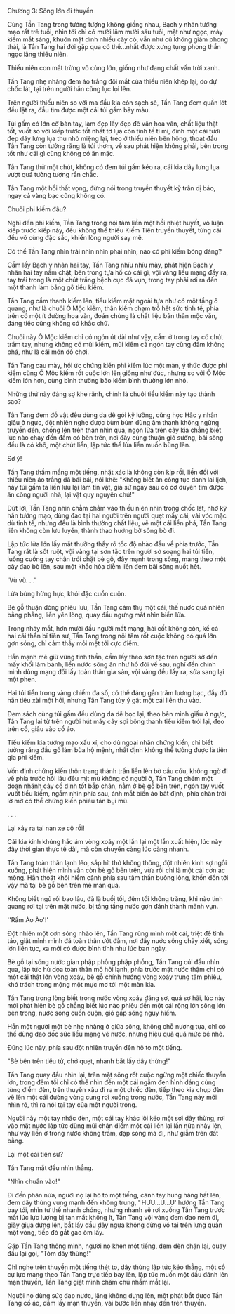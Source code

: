 




Chương 3: Sông lớn đi thuyền


Cùng Tần Tang trong tưởng tượng không giống nhau, Bạch y nhân tướng mạo rất trẻ tuổi, nhìn tới chỉ có mười lăm mười sáu tuổi, mặt như ngọc, mày kiếm mắt sáng, khuôn mặt dính nhiều cây cỏ, vẫn như cũ không giảm phong thái, là Tần Tang hai đời gặp qua có thể...nhất được xưng tụng phong thần ngọc lãng thiếu niên.

Thiếu niên con mắt trừng vô cùng lớn, giống như đang chất vấn trời xanh.

Tần Tang nhẹ nhàng đem áo trắng đôi mắt của thiếu niên khép lại, do dự chốc lát, tại trên người hắn cũng lục lọi lên.

Trên người thiếu niên so với ma đầu kia còn sạch sẽ, Tần Tang đem quần lót đều lật ra, đầu tìm được một cái túi gấm bảy màu.

Túi gấm có lớn cỡ bàn tay, làm đẹp lấy đẹp đẽ vân hoa văn, chất liệu thật tốt, vuốt so với kiếp trước tốt nhất tơ lụa còn tinh tế tỉ mỉ, đỉnh một cái tươi đẹp dây lưng lụa thu nhỏ miệng lại, treo ở thiếu niên bên hông, thoạt đầu Tần Tang còn tưởng rằng là túi thơm, về sau phát hiện không phải, bên trong tốt như cái gì cũng không có ăn mặc.

Tần Tang thử một chút, không có đem túi gấm kéo ra, cái kia dây lưng lụa vượt quá tưởng tượng rắn chắc.

Tần Tang một hồi thất vọng, đừng nói trong truyền thuyết kỳ trân dị bảo, ngay cả vàng bạc cũng không có.

Chuôi phi kiếm đâu?

Nghĩ đến phi kiếm, Tần Tang trong nội tâm liền một hồi nhiệt huyết, vô luận kiếp trước kiếp này, đều không thể thiếu Kiếm Tiên truyền thuyết, từng cái đều vô cùng đặc sắc, khiến lòng người say mê.

Có thể Tần Tang nhìn trái nhìn nhìn phải nhìn, nào có phi kiếm bóng dáng?

Cầm lấy Bạch y nhân hai tay, Tần Tang nhíu nhíu mày, phát hiện Bạch y nhân hai tay nắm chặt, bên trong tựa hồ có cái gì, vội vàng liều mạng đẩy ra, tay trái trong là một chút trắng bệch cục đá vụn, trong tay phải rơi ra đến một thanh làm bằng gỗ tiểu kiếm.

Tần Tang cầm thanh kiếm lên, tiểu kiếm mặt ngoài tựa như có một tầng ô quang, như là chuôi Ô Mộc kiếm, thân kiếm chạm trổ hết sức tinh tế, phía trên có một ít đường hoa văn, đoán chừng là chất liệu bản thân mộc văn, đáng tiếc cũng không có khắc chữ.

Chuôi này Ô Mộc kiếm chỉ có ngón út dài như vậy, cầm ở trong tay có chút trầm tay, nhưng không có mũi kiếm, mũi kiếm cả ngón tay cũng đâm không phá, như là cái món đồ chơi.

Tần Tang cau mày, hồi ức chứng kiến phi kiếm lúc một màn, ý thức được phi kiếm cùng Ô Mộc kiếm rốt cuộc lớn lên giống như đúc, nhưng so với Ô Mộc kiếm lớn hơn, cùng bình thường bảo kiếm bình thường lớn nhỏ.

Những thứ này đáng sợ khe rãnh, chính là chuôi tiểu kiếm này tạo thành sao?

Tần Tang đem đồ vật đều dùng da dê gói kỹ lưỡng, cũng học Hắc y nhân giấu ở ngực, đột nhiên nghe được bùm bùm đùng âm thanh không ngừng truyền đến, chống lên trên thân nhìn qua, ngọn lửa trên cây kia chẳng biết lúc nào chạy đến đầm cỏ bên trên, nơi đây cùng thuận gió sướng, bãi sông đều là cỏ khô, một chút liền, lập tức thế lửa liền muốn bùng lên.

Sơ ý!

Tần Tang thầm mắng một tiếng, nhặt xác là không còn kịp rồi, liền đối với thiếu niên áo trắng đã bái bái, nói khẽ: "Không biết ân công tục danh lai lịch, này túi gấm ta liền lưu lại làm tín vật, giả sử ngày sau có cơ duyên tìm được ân công người nhà, lại vật quy nguyên chủ!"

Dứt lời, Tần Tang nhìn chằm chằm vào thiếu niên nhìn trong chốc lát, nhớ kỹ hắn tướng mạo, dùng đao tại hai người trên người quẹt mấy cái, vải vóc mặc dù tinh tế, nhưng đều là bình thường chất liệu, vẽ một cái liền phá, Tần Tang liền không còn lưu luyến, thành thạo hướng bờ sông bò đi.

Lập tức lửa lớn lấy mắt thường thấy rõ tốc độ nhào đầu về phía trước, Tần Tang rất là sốt ruột, vội vàng tại sơn tặc trên người sờ soạng hai túi tiền, luống cuống tay chân trói chặt bè gỗ, đẩy mạnh trong sông, mang theo một cây đao bò lên, sau một khắc hỏa diễm liền đem bãi sông nuốt hết.

'Vù vù. . .'

Lửa bừng hừng hực, khói đặc cuồn cuộn.

Bè gỗ thuận dòng phiêu lưu, Tần Tang cảm thụ một cái, thế nước quả nhiên bằng phẳng, liền yên lòng, quay đầu ngưng mắt nhìn biển lửa.

Trong nháy mắt, hơn mười đầu người mất mạng, hài cốt không còn, kể cả hai cái thần bí tiên sư, Tần Tang trong nội tâm rốt cuộc không có quá lớn gợn sóng, chỉ cảm thấy mỏi mệt tới cực điểm.

Hắn mạnh mẽ giữ vững tinh thần, cầm lấy theo sơn tặc trên người sờ đến mấy khối làm bánh, liền nước sông ăn như hổ đói về sau, nghĩ đến chính mình dùng mạng đổi lấy toàn thân gia sản, vội vàng đều lấy ra, sửa sang lại một phen.

Hai túi tiền trong vàng chiếm đa số, có thể đáng gần trăm lượng bạc, đầy đủ hắn tiêu xài một hồi, nhưng Tần Tang tùy ý gật một cái liền thu vào.

Đem sách cùng túi gấm đều dùng da dê bọc lại, theo bên mình giấu ở ngực, Tần Tang lại từ trên người hút mấy cây sợi bông thanh tiểu kiếm trói lại, đeo trên cổ, giấu vào cổ áo.

Tiểu kiếm kia tướng mạo xấu xí, cho dù ngoại nhân chứng kiến, chỉ biết tưởng rằng đầu gỗ làm bùa hộ mệnh, nhất định không thể tưởng được là tiên gia phi kiếm.

Vốn định chứng kiến thôn trang thành trấn liền lên bờ cầu cứu, không ngờ đi về phía trước hồi lâu đều mịt mù không có người ở, Tần Tang chém một đoạn nhánh cây cố định tốt bắp chân, nằm ở bè gỗ bên trên, ngón tay vuốt vuốt tiểu kiếm, ngắm nhìn phía sau, ánh mắt biến ảo bất định, phía chân trời lờ mờ có thể chứng kiến phiêu tán bụi mù.

. . .

Lại xảy ra tai nạn xe cộ rồi!

Cái kia kinh khủng hắc ám vòng xoáy một lần lại một lần xuất hiện, lúc này đây thời gian thực tế dài, mà còn chuyển càng lúc càng nhanh.

Tần Tang toàn thân lạnh lẽo, sắp hít thở không thông, đột nhiên kinh sợ ngồi xuống, phát hiện mình vẫn còn bè gỗ bên trên, vừa rồi chỉ là một cái cơn ác mộng. Hắn thoát khỏi hiểm cảnh phía sau tâm thần buông lỏng, khốn đốn tới vậy mà tại bè gỗ bên trên mê man qua.

Không biết ngủ rồi bao lâu, đã là buổi tối, đêm tối không trăng, khi nào tinh quang rơi tại trên mặt nước, bị tầng tầng nước gợn đánh thành mảnh vụn.

''Rầm Ào Ào'!'

Đột nhiên một cơn sóng nhào lên, Tần Tang rùng mình một cái, triệt để tỉnh táo, giật mình mình đã toàn thân ướt đẫm, nơi đây nước sông chảy xiết, sóng lớn liên tục, xa mới có được bình tĩnh như lúc ban ngày.

Bè gỗ tại sóng nước gian phập phồng phập phồng, Tần Tang cúi đầu nhìn qua, lập tức hù dọa toàn thân mồ hôi lạnh, phía trước mặt nước thậm chí có một cái thật lớn vòng xoáy, bè gỗ chính hướng vòng xoáy trung tâm phiêu, khó trách trong mộng một mực mơ tới một màn kia.

Tần Tang trong lòng biết trong nước vòng xoáy đáng sợ, quá sợ hãi, lúc này mới phát hiện bè gỗ chẳng biết lúc nào phiêu đến một cái rộng lớn sông lớn bên trong, nước sông cuồn cuộn, gió gấp sóng nguy hiểm.

Hắn một người một bè nhẹ nhàng ở giữa sông, không chỗ nương tựa, chỉ có thể dùng đao dốc sức liều mạng vẽ nước, nhưng hiệu quả quá mức bé nhỏ.

Đúng lúc này, phía sau đột nhiên truyền đến hô to một tiếng.

"Bè bên trên tiểu tử, chớ quẹt, nhanh bắt lấy dây thừng!"

Tần Tang quay đầu nhìn lại, trên mặt sông rốt cuộc ngừng một chiếc thuyền lớn, trong đêm tối chỉ có thể nhìn đến một cái ngăm đen hình dáng cùng từng điểm đèn, trên thuyền xâu đi ra một chiếc đèn, tiếp theo kia chụp đèn vẽ lên một cái đường vòng cung rơi xuống trong nước, Tần Tang này mới nhìn rõ, thì ra nói tại tay của một người trong.

Người này một tay nhấc đèn, một cái tay khác lôi kéo một sợi dây thừng, rơi vào mặt nước lập tức dùng mũi chân điểm một cái liền lại lần nữa nhảy lên, như vậy liền ở trong nước không trầm, đạp sóng mà đi, như giẫm trên đất bằng.

Lại một cái tiên sư?

Tần Tang mắt đều nhìn thẳng.

"Nhìn chuẩn vào!"

Đi đến phân nửa, người nọ lại hô to một tiếng, cánh tay hung hăng hất lên, đem dây thừng vung mạnh đến không trung, ' HƯU...U...U' hướng Tần Tang bay tới, nhìn tư thế nhanh chóng, nhưng nhanh sẽ rơi xuống Tần Tang trước mắt lúc lực lượng bị tan mất không ít, Tần Tang vội vàng đem đao ném đi, giãy giụa đứng lên, bắt lấy đầu dây ngựa không dừng vó tại trên lưng quấn một vòng, tiếp đó gắt gao ôm lấy.

Gặp Tần Tang thông minh, người nọ khen một tiếng, đem đèn chặn lại, quay đầu lại gọi, "Tóm dây thừng!"

Chỉ nghe trên thuyền một tiếng thét to, dây thừng lập tức kéo thẳng, một cổ cự lực mang theo Tần Tang trực tiếp bay lên, lập tức muốn một đầu đánh lên mạn thuyền, Tần Tang giật mình chăm chú nhắm mắt lại.

Người nọ dùng sức đạp nước, lăng không dựng lên, một phát bắt được Tần Tang cổ áo, dẫm lấy mạn thuyền, vài bước liền nhảy đến trên thuyền.




